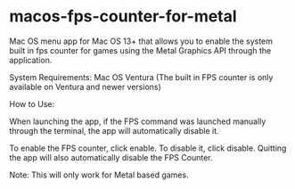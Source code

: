 # macos-fps-counter-for-metal
Mac OS menu app for Mac OS 13+ that allows you to enable the system built in fps counter for games using the Metal Graphics API through the application.

System Requirements: Mac OS Ventura (The built in FPS counter is only available on Ventura and newer versions)



How to Use: 

When launching the app, if the FPS command was launched manually through the terminal, the app will automatically disable it.

To enable the FPS counter, click enable. To disable it, click disable. Quitting the app will also automatically disable the FPS Counter.

Note: This will only work for Metal based games. 
